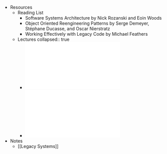 - Resources
	- Reading List
		- Software Systems Architecture by Nick Rozanski and Eoin Woods
		- Object Oriented Reengineering Patterns by Serge Demeyer, Stéphane Ducasse, and Oscar Nierstratz
		- Working Effectively with Legacy Code by Michael Feathers
	- Lectures
	  collapsed:: true
		- ![1_1_Introduction(1).pdf](../assets/1_1_Introduction(1)_1675636442334_0.pdf)
		- ![1_2_LegacySystems.pdf](../assets/1_2_LegacySystems_1675636448532_0.pdf)
- Notes
	- [[Legacy Systems]]